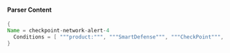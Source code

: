 #### Parser Content
```Java
{
Name = checkpoint-network-alert-4
  Conditions = [ """product:""", """SmartDefense""", """CheckPoint""", """sequencenum""", """attack:""" ]
}
```